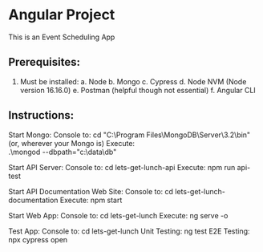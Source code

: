 #   Angular Project
This is an Event Scheduling App

## Prerequisites:
1. Must be installed:
    a. Node
    b. Mongo
    c. Cypress
    d. Node NVM (Node version 16.16.0)
    e. Postman (helpful though not essential)
    f. Angular CLI

##  Instructions:

Start Mongo:
  Console to: 
    cd "C:\Program Files\MongoDB\Server\3.2\bin" (or, wherever your Mongo is)
  Execute:    
    .\mongod --dbpath="c:\data\db"

Start API Server:
  Console to:
    cd lets-get-lunch-api
  Execute:
    npm run api-test

Start API Documentation Web Site:
  Console to:
    cd lets-get-lunch-documentation
  Execute:
    npm start

Start Web App:
  Console to:
    cd lets-get-lunch
  Execute:
    ng serve -o

Test App:
  Console to:
    cd lets-get-lunch
  Unit Testing:
    ng test
  E2E Testing:
    npx cypress open